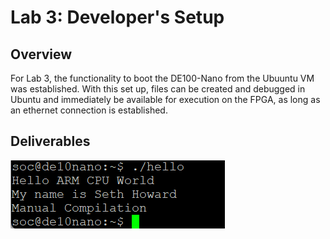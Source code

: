 # Lab 3: Developer's Setup


## Overview
For Lab 3, the functionality to boot the DE100-Nano from the Ubuuntu VM was established. With this set up, files can be created and debugged in Ubuntu and immediately be available for execution on the FPGA, as long as an ethernet connection is established.

## Deliverables

![Hello World on ARM CPU](assets/Lab3_HelloWorld.png)